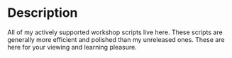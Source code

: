 # Description
All of my actively supported workshop scripts live here. These scripts are generally more efficient and polished than my unreleased ones. These are here for your viewing and learning pleasure.
